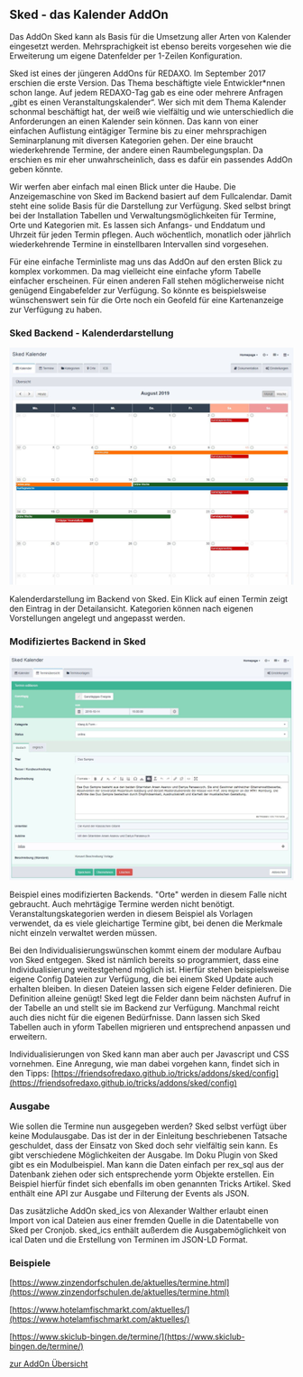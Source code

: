 ## Sked - das Kalender AddOn

<p class="intro">Das AddOn Sked kann als Basis für die Umsetzung aller Arten von Kalender eingesetzt werden. Mehrsprachigkeit ist ebenso bereits vorgesehen wie die Erweiterung um eigene Datenfelder per 1-Zeilen Konfiguration.</p>

Sked ist eines der jüngeren AddOns für REDAXO. Im September 2017 erschien die erste Version. Das Thema beschäftigte viele Entwickler*nnen schon lange. Auf jedem REDAXO-Tag gab es eine oder mehrere Anfragen „gibt es einen Veranstaltungskalender“. Wer sich mit dem Thema Kalender schonmal beschäftigt hat, der weiß wie vielfältig und wie unterschiedlich die Anforderungen an einen Kalender sein können. Das kann von einer einfachen Auflistung eintägiger Termine bis zu einer mehrsprachigen Seminarplanung mit diversen Kategorien gehen. Der eine braucht wiederkehrende Termine, der andere einen Raumbelegungsplan. Da erschien es mir eher unwahrscheinlich, dass es dafür ein passendes AddOn geben könnte.

Wir werfen aber einfach mal einen Blick unter die Haube. Die Anzeigemaschine von Sked im Backend basiert auf dem Fullcalendar. Damit steht eine solide Basis für die Darstellung zur Verfügung. Sked selbst bringt bei der Installation Tabellen und Verwaltungsmöglichkeiten für Termine, Orte und Kategorien mit. Es lassen sich Anfangs- und Enddatum und Uhrzeit für jeden Termin pflegen. Auch wöchentlich, monatlich oder jährlich wiederkehrende Termine in einstellbaren Intervallen sind vorgesehen.

Für eine einfache Terminliste mag uns das AddOn auf den ersten Blick zu komplex vorkommen. Da mag vielleicht eine einfache yform Tabelle einfacher erscheinen. Für einen anderen Fall stehen möglicherweise nicht genügend Eingabefelder zur Verfügung. So könnte es beispielsweise wünschenswert sein für die Orte noch ein Geofeld für eine Kartenanzeige zur Verfügung zu haben.

### Sked Backend - Kalenderdarstellung

<img src="images/sked-backend-1.JPG" alt="Sked Backend">

Kalenderdarstellung im Backend von Sked. Ein Klick auf einen Termin zeigt den Eintrag in der Detailansicht. Kategorien können nach eigenen Vorstellungen angelegt und angepasst werden.

### Modifiziertes Backend in Sked

<img src="images/sked-modifiziertes-backend.JPG" alt="Modifiziertes Backend von Sked">

Beispiel eines modifizierten Backends. "Orte" werden in diesem Falle nicht gebraucht. Auch mehrtägige Termine werden nicht benötigt. Veranstaltungskategorien werden in diesem Beispiel als Vorlagen verwendet, da es viele gleichartige Termine gibt, bei denen die Merkmale nicht einzeln verwaltet werden müssen.

Bei den Individualisierungswünschen kommt einem der modulare Aufbau von Sked entgegen. Sked ist nämlich bereits so programmiert, dass eine Individualisierung weitestgehend möglich ist. Hierfür stehen beispielsweise eigene Config Dateien zur Verfügung, die bei einem Sked Update auch erhalten bleiben. In diesen Dateien lassen sich eigene Felder definieren. Die Definition alleine genügt! Sked legt die Felder dann beim nächsten Aufruf in der Tabelle an und stellt sie im Backend zur Verfügung. Manchmal reicht auch dies nicht für die eigenen Bedürfnisse. Dann lassen sich Sked Tabellen auch in yform Tabellen migrieren und entsprechend anpassen und erweitern.

Individualisierungen von Sked kann man aber auch per Javascript und CSS vornehmen. Eine Anregung, wie man dabei vorgehen kann, findet sich in den Tipps: [https://friendsofredaxo.github.io/tricks/addons/sked/config](https://friendsofredaxo.github.io/tricks/addons/sked/config)

### Ausgabe

Wie sollen die Termine nun ausgegeben werden? Sked selbst verfügt über keine Modulausgabe. Das ist der in der Einleitung beschriebenen Tatsache geschuldet, dass der Einsatz von Sked doch sehr vielfältig sein kann. Es gibt verschiedene Möglichkeiten der Ausgabe. Im Doku Plugin von Sked gibt es ein Modulbeispiel. Man kann die Daten einfach per rex_sql aus der Datenbank ziehen oder sich entsprechende yorm Objekte erstellen. Ein Beispiel hierfür findet sich ebenfalls im oben genannten Tricks Artikel. Sked enthält eine API zur Ausgabe und Filterung der Events als JSON.

Das zusätzliche AddOn sked_ics von Alexander Walther erlaubt einen Import von ical Dateien aus einer fremden Quelle in die Datentabelle von Sked per Cronjob. sked_ics enthält außerdem die Ausgabemöglichkeit von ical Daten und die Erstellung von Terminen im JSON-LD Format.

### Beispiele

[https://www.zinzendorfschulen.de/aktuelles/termine.html](https://www.zinzendorfschulen.de/aktuelles/termine.html)

[https://www.hotelamfischmarkt.com/aktuelles/](https://www.hotelamfischmarkt.com/aktuelles/)

[https://www.skiclub-bingen.de/termine/](https://www.skiclub-bingen.de/termine/)

[zur AddOn Übersicht](/redaxo-addons/)

